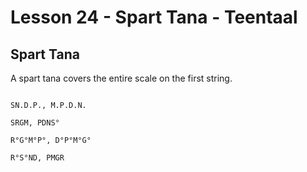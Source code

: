 # Lesson 24 - Spart Tana - Teentaal

## Spart Tana

A spart tana covers the entire scale on the first string.

```

SN.D.P., M.P.D.N.

SRGM, PDNS°

R°G°M°P°, D°P°M°G°

R°S°ND, PMGR

```
